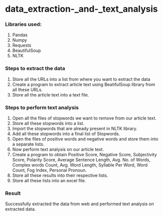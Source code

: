 # data_extraction-_and-_text_analysis

### Libraries used:
1. Pandas
2. Numpy
3. Requests
4. BeautifulSoup
5. NLTK

### Steps to extract the data

1. Store all the URLs into a list from where you want to extract the data
2. Create a program to extract article text using BeatifulSoup library from all these URLs.
3. Store all the article text into a text file.

### Steps to perform text analysis

1. Open all the files of stopwords we want to remove from our article text.
2. Store all these stopwords into a list.
3. Import the stopwords that are already present in NLTK library.
4. Add all these stopwords into a final list of Stopwords.
5. Open the files of positive words and negative words and store them into a separate lists.
6. Now perform text analysis on our article text.
7. Create a program to obtain Positive Score, Negative Score, Subjectivity Score, Polarity Score, Average Sentence Length, Avg. No. of Words, Complex words Count, Avg. Word Length, Syllable Per Word, Word Count, Fog Index, Personal Pronoun.
8. Store all these results into their respective lists.
9. Store all these lists into an excel file.

### Result
Successfully extracted the data from web and performed text analysis on extracted data.

